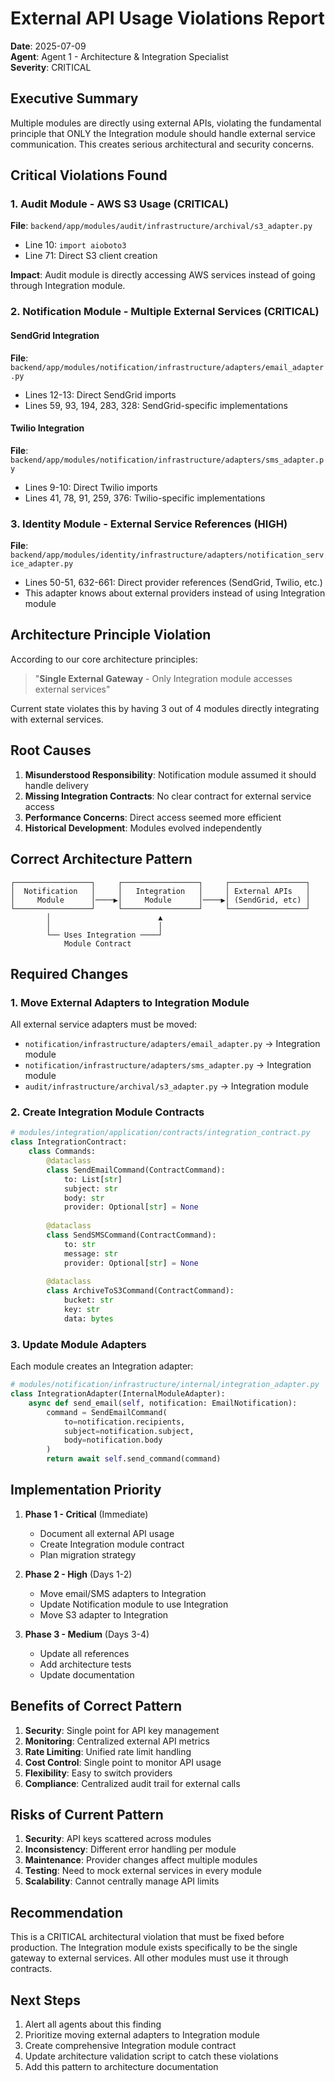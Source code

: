 # External API Usage Violations Report

**Date**: 2025-07-09  
**Agent**: Agent 1 - Architecture & Integration Specialist  
**Severity**: CRITICAL

## Executive Summary

Multiple modules are directly using external APIs, violating the fundamental principle that ONLY the Integration module should handle external service communication. This creates serious architectural and security concerns.

## Critical Violations Found

### 1. Audit Module - AWS S3 Usage (CRITICAL)
**File**: `backend/app/modules/audit/infrastructure/archival/s3_adapter.py`
- Line 10: `import aioboto3`
- Line 71: Direct S3 client creation

**Impact**: Audit module is directly accessing AWS services instead of going through Integration module.

### 2. Notification Module - Multiple External Services (CRITICAL)

#### SendGrid Integration
**File**: `backend/app/modules/notification/infrastructure/adapters/email_adapter.py`
- Lines 12-13: Direct SendGrid imports
- Lines 59, 93, 194, 283, 328: SendGrid-specific implementations

#### Twilio Integration  
**File**: `backend/app/modules/notification/infrastructure/adapters/sms_adapter.py`
- Lines 9-10: Direct Twilio imports
- Lines 41, 78, 91, 259, 376: Twilio-specific implementations

### 3. Identity Module - External Service References (HIGH)
**File**: `backend/app/modules/identity/infrastructure/adapters/notification_service_adapter.py`
- Lines 50-51, 632-661: Direct provider references (SendGrid, Twilio, etc.)
- This adapter knows about external providers instead of using Integration module

## Architecture Principle Violation

According to our core architecture principles:
> "**Single External Gateway** - Only Integration module accesses external services"

Current state violates this by having 3 out of 4 modules directly integrating with external services.

## Root Causes

1. **Misunderstood Responsibility**: Notification module assumed it should handle delivery
2. **Missing Integration Contracts**: No clear contract for external service access
3. **Performance Concerns**: Direct access seemed more efficient
4. **Historical Development**: Modules evolved independently

## Correct Architecture Pattern

```
┌─────────────────┐     ┌─────────────────┐     ┌─────────────────┐
│  Notification   │     │   Integration   │     │ External APIs   │
│     Module      │────▶│     Module      │────▶│ (SendGrid, etc) │
└─────────────────┘     └─────────────────┘     └─────────────────┘
        │                        ▲
        │                        │
        └── Uses Integration ────┘
            Module Contract
```

## Required Changes

### 1. Move External Adapters to Integration Module
All external service adapters must be moved:
- `notification/infrastructure/adapters/email_adapter.py` → Integration module
- `notification/infrastructure/adapters/sms_adapter.py` → Integration module  
- `audit/infrastructure/archival/s3_adapter.py` → Integration module

### 2. Create Integration Module Contracts
```python
# modules/integration/application/contracts/integration_contract.py
class IntegrationContract:
    class Commands:
        @dataclass
        class SendEmailCommand(ContractCommand):
            to: List[str]
            subject: str
            body: str
            provider: Optional[str] = None
            
        @dataclass
        class SendSMSCommand(ContractCommand):
            to: str
            message: str
            provider: Optional[str] = None
            
        @dataclass
        class ArchiveToS3Command(ContractCommand):
            bucket: str
            key: str
            data: bytes
```

### 3. Update Module Adapters
Each module creates an Integration adapter:
```python
# modules/notification/infrastructure/internal/integration_adapter.py
class IntegrationAdapter(InternalModuleAdapter):
    async def send_email(self, notification: EmailNotification):
        command = SendEmailCommand(
            to=notification.recipients,
            subject=notification.subject,
            body=notification.body
        )
        return await self.send_command(command)
```

## Implementation Priority

1. **Phase 1 - Critical** (Immediate)
   - Document all external API usage
   - Create Integration module contract
   - Plan migration strategy

2. **Phase 2 - High** (Days 1-2)
   - Move email/SMS adapters to Integration
   - Update Notification module to use Integration
   - Move S3 adapter to Integration

3. **Phase 3 - Medium** (Days 3-4)
   - Update all references
   - Add architecture tests
   - Update documentation

## Benefits of Correct Pattern

1. **Security**: Single point for API key management
2. **Monitoring**: Centralized external API metrics
3. **Rate Limiting**: Unified rate limit handling
4. **Cost Control**: Single point to monitor API usage
5. **Flexibility**: Easy to switch providers
6. **Compliance**: Centralized audit trail for external calls

## Risks of Current Pattern

1. **Security**: API keys scattered across modules
2. **Inconsistency**: Different error handling per module
3. **Maintenance**: Provider changes affect multiple modules
4. **Testing**: Need to mock external services in every module
5. **Scalability**: Cannot centrally manage API limits

## Recommendation

This is a CRITICAL architectural violation that must be fixed before production. The Integration module exists specifically to be the single gateway to external services. All other modules must use it through contracts.

## Next Steps

1. Alert all agents about this finding
2. Prioritize moving external adapters to Integration module
3. Create comprehensive Integration module contract
4. Update architecture validation script to catch these violations
5. Add this pattern to architecture documentation